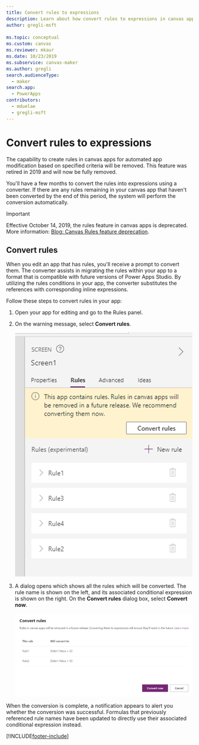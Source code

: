 ```yaml
---
title: Convert rules to expressions
description: Learn about how convert rules to expressions in canvas apps.
author: gregli-msft

ms.topic: conceptual
ms.custom: canvas
ms.reviewer: mkaur
ms.date: 10/23/2019
ms.subservice: canvas-maker
ms.author: gregli
search.audienceType: 
  - maker
search.app: 
  - PowerApps
contributors:
  - mduelae
  - gregli-msft
---
```


# Convert rules to expressions

The capability to create rules in canvas apps for automated app modification based on specified criteria will be removed. This feature was retired in 2019 and will now be fully removed.

You'll have a few months to convert the rules into expressions using a converter. If there are any rules remaining in your canvas app that haven't been converted by the end of this period, the system will perform the conversion automatically.

> [!IMPORTANT]
> Effective October 14, 2019, the rules feature in canvas apps is deprecated. More information: [Blog: Canvas Rules feature deprecation](https://powerapps.microsoft.com/blog/canvas-rules-feature-deprecation/).

## Convert rules

When you edit an app that has rules, you'll receive a prompt to convert them. The converter assists in migrating the rules within your app to a format that is compatible with future versions of Power Apps Studio. By utilizing the rules conditions in your app, the converter substitutes the references with corresponding inline expressions.

Follow these steps to convert rules in your app:

1. Open your app for editing and go to the Rules panel.
2. On the warning message, select **Convert rules**.

     ![Convert rules.](./media/working-with-rules/convert-rules.png)

3. A dialog opens which shows all the rules which will be converted. The rule name is shown on the left, and its associated conditional expression is shown on the right. On the **Convert rules** dialog box, select **Convert now**.

     ![Convert now.](./media/working-with-rules/rules-1.png)

When the conversion is complete, a notification appears to alert you whether the conversion was successful. Formulas that previously referenced rule names have been updated to directly use their associated conditional expression instead.





[!INCLUDE[footer-include](../../includes/footer-banner.md)]
